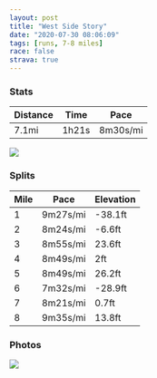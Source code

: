 ```yaml
---
layout: post
title: "West Side Story"
date: "2020-07-30 08:06:09"
tags: [runs, 7-8 miles]
race: false
strava: true
---
```


### Stats

| Distance | Time | Pace |
|----------|------|------|
|7.1mi|1h21s|8m30s/mi|

<img src='https://maps.googleapis.com/maps/api/staticmap?maptype=roadmap&path=enc:ymwwFbftbM?TLf@~BbAz@n@CRNj@r@x@Hb@O`BFf@Gp@q@~Ca@~@Qp@[xA?d@CPEDOEcA}@yAy@uFoD}C}BWMi@MyAmAiCaBc@e@}AmAiAkAmBsCiB_D[Y{ByA[c@iCkBcAk@uAgAcEcCuCuB{B{Ao@]e@IcAu@eAm@e@IWFkAi@oAG}BCsASaAq@yAiAyAuAmAo@GIOi@QUSKUYIe@Ce@QPWQqA?{BwA]IwBsA_@C_@Dg@_AUUgC{@uAqA?Gm@s@]Ka@Wa@Eu@Us@gA]W_C}@q@w@]MgBAoAoA_@UiAm@s@Q_A_@SWSCeBeAu@YsEcDqEmCqAo@uFoD_A_@yByAoAq@y@s@m@SGMSQi@Y@OPa@z@iACs@?JFNXRXFu@mAq@w@_@UgCaAa@WmAMGg@YWcCo@_A]sAy@gAYWOg@q@cBiAe@g@Ui@UYw@o@i@cAQkBSDe@j@YB_@o@gAiA_C_B_@a@Yk@JYj@@m@MCIFBEVB\PX|EjDn@`ATxA\~@VHLK\@j@`@t@~@pD~CdAr@vAb@z@p@fDfA`@@bCxAf@Rd@JbAx@b@Lr@n@^NlBEh@~@lAZjBFpBMFDEnABVLb@HDH@RMZ}@BSJGj@LRR`Ad@p@LVn@Z`@Tf@l@n@J`@v@`@?VCHa@^\]pC`@\TvAd@tBLv@LNDb@\pAXWDy@EAINOXk@nAm@H?\g@Je@IDd@NRXpA^dAp@lBTjAVb@Vh@j@f@VXVf@R|AHbClA~@A\RJx@`@f@d@PFPNP?VVXb@Jd@\\^LZ^VV\t@Fp@RlALH`@`@NNV`@RLt@PNXl@NNz@\d@`@bAd@n@f@d@Rd@Df@Md@W\A|@f@l@JjA^RRE~@?r@Tf@v@t@RGPd@\Pf@Dz@p@Bt@r@Z`@ZRXd@R`@Xx@v@jAlAXPz@XbDhC^JdAnAVNNF`@?r@f@VHb@?r@|@f@Zb@j@PFt@z@fAd@pAfAh@QbAt@d@PJB\Kb@JZR^p@VDf@CrAtAb@p@vAtAf@|@r@j@pAd@PNTH@b@`@mA^mBVo@Bm@DSNMd@Q^YF]Vi@V}A|AHh@XHO&key=AIzaSyC1MId7bFpkLXNAaYhBSTb8jLyiSqzbDtM&size=800x800&markers=color:yellow|label:S|40.75757,-74.0005&markers=color:green|label:F|40.75624000000003,-73.99777999999999'>

### Splits

| Mile | Pace | Elevation |
|------|------|-----------|
|1|9m27s/mi|-38.1ft|
|2|8m24s/mi|-6.6ft|
|3|8m55s/mi|23.6ft|
|4|8m49s/mi|2ft|
|5|8m49s/mi|26.2ft|
|6|7m32s/mi|-28.9ft|
|7|8m21s/mi|0.7ft|
|8|9m35s/mi|13.8ft|

### Photos
<img src='https://dgtzuqphqg23d.cloudfront.net/UW5U4BXIGIDw5zr4vhin8YN63FGd9n-24_S9aIoP2ZE-576x768.jpg'>
